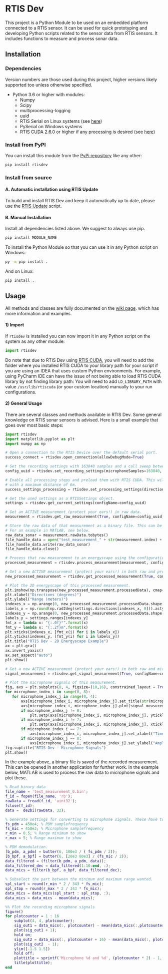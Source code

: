 # RTIS Dev
This project is a Python Module to be used on an embedded platform connected to a RTIS sensor. It can be used for quick prototyping and developing
Python scripts related to the sensor data from RTIS sensors. It includes functions to measure and process sonar data. 

## Installation

### Dependencies
Version numbers are those used during this project, higher versions likely supported too unless otherwise specified. 
* Python 3.6 or higher with modules:
  * Numpy
  * Scipy
  * multiprocessing-logging
  * uuid
  * RTIS Serial on Linux systems (see [here](https://cosysgit.uantwerpen.be/rtis-software/rtisserial "RTIS Serial Git repository")) 
  * PySerial on Windows systems
  * RTIS CUDA 2.6.0 or higher if any processing is desired (see [here](https://cosysgit.uantwerpen.be/rtis-software/rtiscuda "RTIS CUDA Git repository"))

### Install from PyPI
You can install this module from the [PyPi repository](https://pypi.org/project/rtisdev/) like any other:
```bash
pip install rtisdev
```

### Install from source

#### A. Automatic installation using RTIS Update
To build and install RTIS Dev and keep it automatically up to date, please use the [RTIS Update](https://cosysgit.uantwerpen.be/rtis-software/rtisupdate) script.

#### B. Manual Installation
Install all dependencies listed above. We suggest to always use pip.
```bash
pip install MODULE_NAME
```

To install the Python Module so that you can use it in any Python script on Windows:
```bash
py -m pip install .
```

And on Linux:
```bash
pip install .
```

## Usage

All methods and classes are fully documented on the [wiki page](https://cosysgit.uantwerpen.be/rtis-software/rtisdev/-/wikis/home).
which has more information and examples.

#### 1) Import

If `rtisdev` is installed you can now import it in any Python script on the system as any other module:
```python
import rtisdev
```

Do note that due to RTIS Dev using [RTIS CUDA](https://cosysgit.uantwerpen.be/rtis-software/rtiscuda "RTIS CUDA Git repository"), you will need to add the folder where you installed RTIS CUDA to your library path for your script if you are using an IDEA that uses custom Python environments.
For example, using PyCharm IDE can have the issue of not being able to load RTIS CUDA library by not finding library path:
You will need to add `LD_LIBRARY_PATH` with value `/usr/lib/rtiscuda` (or your custom location) manually to your run configurations. 

#### 2) General Usage

There are several classes and methods available in RTIS Dev. Some general knowledge on RTIS sonar sensors is advised.
Here is a small example that goes over most basic steps:

 ```python
import rtisdev
import matplotlib.pyplot as plt
import numpy as np

# Open a connection to the RTIS Device over the default serial port.
success_connect = rtisdev.open_connection(allowDebugMode=True)

# Set the recording settings with 163840 samples and a call sweep between 25 and 50 KHz.
config_uuid = rtisdev.set_recording_settings(microphoneSamples=163840, callMinimumFrequency=25000, callMaximumFrequency=50000)

# Enable all processing steps and preload them with RTIS CUDA. This will produce a 2D energyscape with 91 directions
# with a maximum distance of 6m.
success_settings_processing = rtisdev.set_processing_settings(directions=91, maxRange=6, configName=config_uuid)

# Get the used settings as a RTISSettings object.
settings = rtisdev.get_current_settings(configName=config_uuid)

# Get an ACTIVE measurement (protect your ears!) in raw data.
measurement = rtisdev.get_raw_measurement(True, configName=config_uuid)

# Store the raw data of that measurement as a binary file. This can be opened in another application for further work.
# For an example in MATLAB, see below.
raw_data_sonar = measurement.rawData.tobytes()
file_handle_data = open("test_measurement_" + str(measurement.index) + ".bin", "wb")
file_handle_data.write(raw_data_sonar)
file_handle_data.close()

# Process that raw measurement to an energyscape using the configuration chosen earlier.
processed_measurement = rtisdev.process_measurement(measurement, configName=config_uuid)

# Get a new ACTIVE measurement (protect your ears!) in both raw and processed data formats directly.
new_processed_measurement = rtisdev.get_processed_measurement(True, configName=config_uuid)

# Plot the 2D energyscape of this processed measurement.
plt.imshow(np.transpose(new_processed_measurement.processedData), cmap="hot", interpolation='nearest')
plt.xlabel("Directions (degrees)")
plt.ylabel("Range (meters)")
indexes_x = np.arange(0, new_processed_measurement.processedData.shape[0], 20)
labels_x = np.round(np.rad2deg(settings.directions[indexes_x, 0])).astype(int)
indexes_y = np.arange(0, new_processed_measurement.processedData.shape[1], 100)
labels_y = settings.ranges[indexes_y]
fmt_x = lambda x: "{:.0f}°".format(x)
fmt_y = lambda x: "{:.2f}m".format(x)
plt.xticks(indexes_x, [fmt_x(i) for i in labels_x])
plt.yticks(indexes_y, [fmt_y(i) for i in labels_y])
plt.title("RTIS Dev - 2D Energyscape Example")
ax = plt.gca()
ax.invert_yaxis()
ax.set_aspect("auto")
plt.show()

# Get a new ACTIVE measurement (protect your ears!) in both raw and microphone signal format directly.
signal_measurement = rtisdev.get_signal_measurement(True, configName=config_uuid)

# Plot the microphone signals of this measurement.
fig, axs = plt.subplots(8, 4, figsize=(10,16), constrained_layout = True)
for microphone_index_i in range(0, 8):
    for microphone_index_j in range(0, 4):
        axs[microphone_index_i, microphone_index_j].set_title(str(microphone_index_j+(microphone_index_i*4)+1))
        axs[microphone_index_i, microphone_index_j].plot(signal_measurement.processedData[microphone_index_j+(microphone_index_i*4),:])
        if microphone_index_j != 0:
            plt.setp(axs[microphone_index_i, microphone_index_j], yticklabels=[])
        if microphone_index_i != 7:
            plt.setp(axs[microphone_index_i, microphone_index_j], xticklabels=[])
        if microphone_index_i == 7:
            axs[microphone_index_i, microphone_index_j].set_xlabel("Time (Samples)")
        if microphone_index_j == 0:
            axs[microphone_index_i, microphone_index_j].set_ylabel("Amplitude")
fig.suptitle("RTIS Dev - Microphone Signals")
plt.show()
```

In the example above, a binary file is saved of the recorded measurement. This can be opened in another application for further work.
In the example below, MATLAB is used to process the raw data to microphone signals and plot these.

```matlab
% Read binary data
file_name = 'test_measurement_0.bin';
f_id = fopen(file_name, 'rb');
rawData = fread(f_id, 'uint32');
fclose(f_id);
data =  de2bi(rawData, 32);

% Generate settings for converting to microphone signals. These have to match the recording settings!
fs_pdm = 450e4; % PDM samplefrequency
fs_mic = 450e3; % Microphone samplefrequency
r_min = 0.5; % Range minimum to show
r_max = 5; % Range maximum to show

% PDM demodulation.
[b_pdm, a_pdm] = butter(6, 100e3 / ( fs_pdm / 2));
[b_bpf, a_bpf] = butter(6, [20e3 80e3] / (fs_mic / 2));
data_filtered = (filter(b_pdm, a_pdm, data));
data_filtered_dec = data_filtered(1:10:end, :);
data_mics = filter(b_bpf, a_bpf, data_filtered_dec);

% Subselect the part between the minimum and maximum range wanted.
spl_start = round(r_min * 2 / 343 * fs_mic); 
spl_stop = round(r_max * 2 / 343 * fs_mic);
data_mics = data_mics(spl_start : spl_stop, :);
data_mics = data_mics - mean(data_mics);

%% Plot the recording microphone signals
figure()
for plotcounter = 1 : 16
    subplot(4, 4, plotcounter);
    sig_out1 = data_mics(:, plotcounter) - mean(data_mics(:,plotcounter));
    plot(sig_out1 + 1);
    hold on;
    sig_out2 = data_mics(:, plotcounter + 16) - mean(data_mics(:, plotcounter + 16));
    plot(sig_out2  - 1);
    ylim([-1.5 1.5])
    hold off;
    plottitle = sprintf('Microphone %d and %d', (plotcounter * 2) - 1, plotcounter * 2);
    title(plottitle);
end 
```
